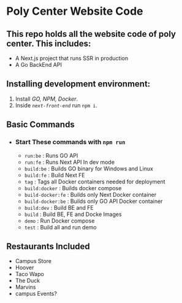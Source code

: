 # Poly Center Website Code

## This repo holds all the website code of poly center. This includes:

- A Next.js project that runs SSR in production
- A Go BackEnd API

## Installing development environment:

1. Install _GO, NPM, Docker_.
2. Inside _`next-front-end`_ run `npm i`.

## Basic Commands

- ### Start These commands with `npm run`

  - `run:be` : Runs GO API
  - `run:fe` : Runs Next API In dev mode
  - `build:be` : Builds GO binary for Windows and Linux
  - `build:fe` : Build Next FE
  - `tag` : Tags all Docker containers needed for deployment
  - `build:docker` : Builds docker compose
  - `build-docker:fe` : Builds only Next Docker container
  - `build-docker:be` : Builds only GO API Docker container
  - `build:dev` : Build BE and FE
  - `build` : Build BE, FE and Docke Images
  - `demo` : Run Docker compose
  - `test` : Build all and run demo

## Restaurants Included

- Campus Store
- Hoover
- Taco Wapo
- The Duck
- Marvins
- campus Events?
